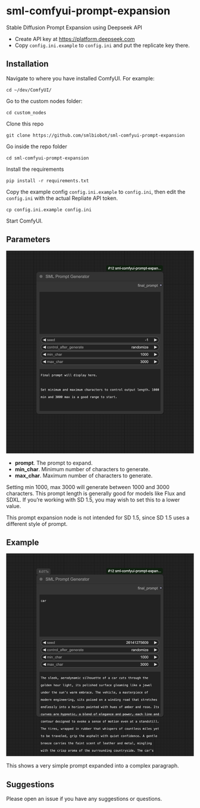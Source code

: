 # sml-comfyui-prompt-expansion

Stable Diffusion Prompt Expansion using Deepseek API

- Create API key at https://platform.deepseek.com
- Copy `config.ini.example` to `config.ini` and put the replicate key there. 

## Installation

Navigate to where you have installed ComfyUI. For example:

```shell
cd ~/dev/ComfyUI/
```

Go to the custom nodes folder:

```shell
cd custom_nodes
```

Clone this repo

```shell
git clone https://github.com/smlbiobot/sml-comfyui-prompt-expansion
```

Go inside the repo folder

```shell
cd sml-comfyui-prompt-expansion
```

Install the requirements

```shell
pip install -r requirements.txt
```

Copy the example config `config.ini.example` to `config.ini`, then edit the `config.ini` with the actual Repliate API token.

```shell
cp config.ini.example config.ini
```

Start ComfyUI.

## Parameters

![workflow-0.png](static/workflow-0.png)

- **prompt**. The prompt to expand.
- **min_char**. Minimum number of characters to generate.
- **max_char**. Maximum number of characters to generate.

Setting min 1000, max 3000 will generate between 1000 and 3000 characters. This prompt length is generally good for models like Flux and SDXL. If you’re working with SD 1.5, you may wish to set this to a lower value. 

This prompt expansion node is not intended for SD 1.5, since SD 1.5 uses a different style of prompt.

## Example

![workflow-1.png](static/workflow-1.png)

This shows a very simple prompt expanded into a complex paragraph.

## Suggestions

Please open an issue if you have any suggestions or questions.